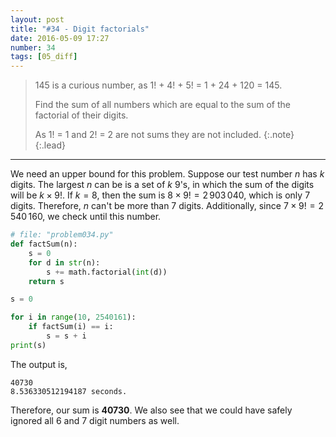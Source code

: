```yaml
---
layout: post
title: "#34 - Digit factorials"
date: 2016-05-09 17:27
number: 34
tags: [05_diff]
---
```

> 145 is a curious number, as 1! + 4! + 5! = 1 + 24 + 120 = 145.
> 
> Find the sum of all numbers which are equal to the sum of the factorial of their digits.
> 
> As 1! = 1 and 2! = 2 are not sums they are not included.
> {:.note}
{:.lead}
* * *

We need an upper bound for this problem. Suppose our test number $n$ has $k$ digits. The largest $n$ can be is a set of $k$ 9's, in which the sum of the digits will be $k\times 9!$. If $k=8$, then the sum is $8\times 9! = 2\,903\,040$, which is only 7 digits. Therefore, $n$ can't be more than 7 digits. Additionally, since $7\times 9! = 2\,540\,160$, we check until this number.
```python
# file: "problem034.py"
def factSum(n):
    s = 0
    for d in str(n):
        s += math.factorial(int(d))
    return s

s = 0

for i in range(10, 2540161):
    if factSum(i) == i:
        s = s + i
print(s)
```
The output is,
```
40730
8.536330512194187 seconds.
```
Therefore, our sum is **40730**. We also see that we could have safely ignored all 6 and 7 digit numbers as well.